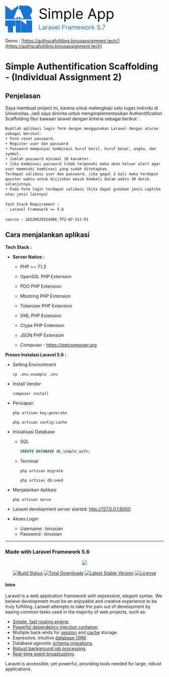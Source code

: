 [![Simple App](https://raw.githubusercontent.com/dikhimartin/simple-authentication-scaffolding/main/public/admin_assets/assets/images/logo-full.png)](https://streamingapp.binusassignment.tech)



Demo : [https://authscafollding.binusassignment.tech/](https://authscafollding.binusassignment.tech)

# Simple Authentification Scaffolding -  (Individual Assignment 2)



## Penjelasan

Saya membuat project ini, karena untuk melengkapi satu tugas individu di Universitas. Jadi saya diminta untuk  mengimplementasikan Authentification Scaffolding  fitur bawaan laravel dengan kriteria sebagai berikut :

```
Buatlah aplikasi login form dengan menggunakan Laravel dengan aturan sebagai berikut: 
• Form reset password.
• Register user dan password
• Password mempunyai kombinasi huruf kecil, huruf besar, angka, dan symbol.
• Jumlah password minimal 10 karakter.
• Jika kombinasi password tidak terpenuhi maka akan keluar alert agar user memenuhi kombinasi yang sudah ditetapkan.
Terdapat validasi user dan password, jika gagal 3 kali maka terdapat qounter waktu untuk diijinkan masuk kembali dalam waktu 30 detik selanjutnya.
• Pada form login terdapat validasi (kita dapat gunakan jenis captcha atau jenis lainnya)

Tech Stack Requirement : 
- Laravel Framework >= 5.6 

source : 20220629154906_TP2-W7-S11-R1
```



## Cara menjalankan aplikasi

**Tech Stack :**

- **Server Native :**

  - PHP >= 7.1.3

  - OpenSSL PHP Extension

  - PDO PHP Extension

  - Mbstring PHP Extension

  - Tokenizer PHP Extension

  - XML PHP Extension

  - Ctype PHP Extension

  - JSON PHP Extension
  - Composer - https://getcomposer.org

**Proses Instalasi Laravel 5.6 :** 

- Setting Environtment

  ```shell
  cp .env.example .env 
  ```

- Install Vendor

  ```shell
  composer install
  ```

- Persiapan

  ```shell
  php artisan key:generate
  ```

  ```shell
  php artisan config:cache
  ```

- Inisialisasi Database

  - SQL

    ```sql
    CREATE DATABASE db_simple_auth;
    ```

  - Terminal

    ```shell
    php artisan migrate
    ```

    ```shell
    php artisan db:seed
    ```

- Menjalankan Aplikasi

  ```shell
  php artisan serve
  ```

- Laravel development server started: <http://127.0.0.1:8000>

- Akses Login 

  - Username : binusian
  - Password : binusian

------



### Made with Laravel Framework  5.6

<p align="center"><img src="https://laravel.com/assets/img/components/logo-laravel.svg"></p>

<p align="center">
<a href="https://travis-ci.org/laravel/framework"><img src="https://travis-ci.org/laravel/framework.svg" alt="Build Status"></a>
<a href="https://packagist.org/packages/laravel/framework"><img src="https://poser.pugx.org/laravel/framework/d/total.svg" alt="Total Downloads"></a>
<a href="https://packagist.org/packages/laravel/framework"><img src="https://poser.pugx.org/laravel/framework/v/stable.svg" alt="Latest Stable Version"></a>
<a href="https://packagist.org/packages/laravel/framework"><img src="https://poser.pugx.org/laravel/framework/license.svg" alt="License"></a>
</p>





#### Intro

Laravel is a web application framework with expressive, elegant syntax. We believe development must be an enjoyable and creative experience to be truly fulfilling. Laravel attempts to take the pain out of development by easing common tasks used in the majority of web projects, such as:

- [Simple, fast routing engine](https://laravel.com/docs/routing).
- [Powerful dependency injection container](https://laravel.com/docs/container).
- Multiple back-ends for [session](https://laravel.com/docs/session) and [cache](https://laravel.com/docs/cache) storage.
- Expressive, intuitive [database ORM](https://laravel.com/docs/eloquent).
- Database agnostic [schema migrations](https://laravel.com/docs/migrations).
- [Robust background job processing](https://laravel.com/docs/queues).
- [Real-time event broadcasting](https://laravel.com/docs/broadcasting).

Laravel is accessible, yet powerful, providing tools needed for large, robust applications.